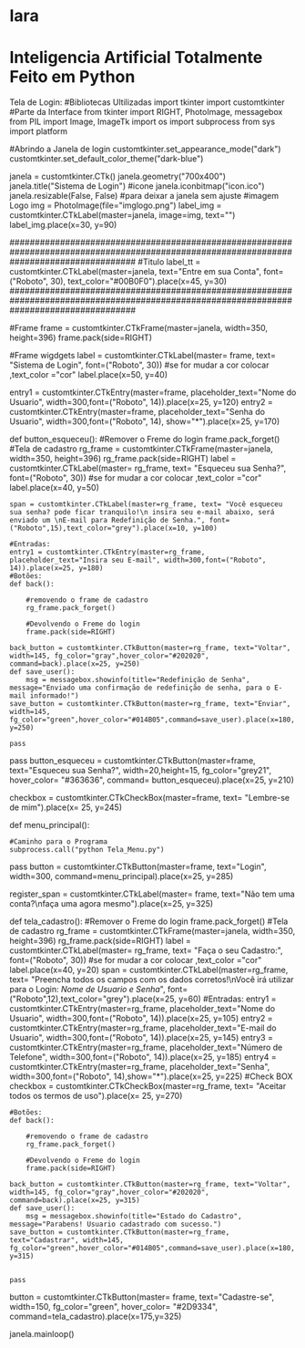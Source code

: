 # Iara
# Inteligencia Artificial Totalmente Feito em Python 
Tela de Login:
#Bibliotecas Ultilizadas
import tkinter
import customtkinter #Parte da Interface
from tkinter import RIGHT, PhotoImage, messagebox
from PIL import Image, ImageTk
import os
import subprocess
from sys import platform

#Abrindo a Janela de login
customtkinter.set_appearance_mode("dark")
customtkinter.set_default_color_theme("dark-blue")

janela = customtkinter.CTk() 
janela.geometry("700x400")
janela.title("Sistema de Login")
#icone 
janela.iconbitmap("icon.ico")
janela.resizable(False, False) #para deixar a janela sem ajuste
#imagem Logo
img = PhotoImage(file="imglogo.png")
label_img = customtkinter.CTkLabel(master=janela, image=img, text="")
label_img.place(x=30, y=90)

#########################################################################################################################################
#Titulo
label_tt = customtkinter.CTkLabel(master=janela, text="Entre em sua Conta", font=("Roboto", 30), text_color="#00B0F0").place(x=45, y=30)
#########################################################################################################################################

#Frame
frame = customtkinter.CTkFrame(master=janela, width=350, height=396)
frame.pack(side=RIGHT)

#Frame wigdgets
label = customtkinter.CTkLabel(master= frame, text= "Sistema de Login", font=("Roboto", 30)) #se for mudar a cor colocar ,text_color ="cor"
label.place(x=50, y=40)

entry1 = customtkinter.CTkEntry(master=frame, placeholder_text="Nome do Usuario", width=300,font=("Roboto", 14)).place(x=25, y=120)
entry2 = customtkinter.CTkEntry(master=frame, placeholder_text="Senha do Usuario", width=300,font=("Roboto", 14), show="*").place(x=25, y=170)

def button_esqueceu():
    #Remover o Freme do login
    frame.pack_forget()
    #Tela de cadastro
    rg_frame = customtkinter.CTkFrame(master=janela, width=350, height=396)
    rg_frame.pack(side=RIGHT)
    label = customtkinter.CTkLabel(master= rg_frame, text= "Esqueceu sua Senha?", font=("Roboto", 30)) #se for mudar a cor colocar ,text_color ="cor"
    label.place(x=40, y=50)

    span = customtkinter.CTkLabel(master=rg_frame, text= "Você esqueceu sua senha? pode ficar tranquilo!\n insira seu e-mail abaixo, será enviado um \nE-mail para Redefinição de Senha.", font=("Roboto",15),text_color="grey").place(x=10, y=100)

    #Entradas:
    entry1 = customtkinter.CTkEntry(master=rg_frame, placeholder_text="Insira seu E-mail", width=300,font=("Roboto", 14)).place(x=25, y=180)
    #Botões:
    def back():

        #removendo o frame de cadastro 
        rg_frame.pack_forget()

        #Devolvendo o Freme do login
        frame.pack(side=RIGHT)

    back_button = customtkinter.CTkButton(master=rg_frame, text="Voltar", width=145, fg_color="gray",hover_color="#202020", command=back).place(x=25, y=250)
    def save_user():
        msg = messagebox.showinfo(title="Redefinição de Senha", message="Enviado uma confirmação de redefinição de senha, para o E-mail informado!")
    save_button = customtkinter.CTkButton(master=rg_frame, text="Enviar", width=145, fg_color="green",hover_color="#014B05",command=save_user).place(x=180, y=250)
    
    pass
pass
button_esqueceu = customtkinter.CTkButton(master=frame, text="Esqueceu sua Senha?", width=20,height=15, fg_color="grey21", hover_color= "#363636", command= button_esqueceu).place(x=25, y=210)

checkbox = customtkinter.CTkCheckBox(master=frame, text= "Lembre-se de mim").place(x= 25, y=245)

def menu_principal():

    #Caminho para o Programa
    subprocess.call("python Tela_Menu.py")
    
pass
button = customtkinter.CTkButton(master=frame, text="Login", width=300, command=menu_principal).place(x=25, y=285)

register_span = customtkinter.CTkLabel(master= frame, text="Não tem uma conta?\nfaça uma agora mesmo").place(x=25, y=325)

def tela_cadastro():
    #Remover o Freme do login
    frame.pack_forget()
    #Tela de cadastro
    rg_frame = customtkinter.CTkFrame(master=janela, width=350, height=396)
    rg_frame.pack(side=RIGHT)
    label = customtkinter.CTkLabel(master= rg_frame, text= "Faça o seu Cadastro:", font=("Roboto", 30)) #se for mudar a cor colocar ,text_color ="cor"
    label.place(x=40, y=20)
    span = customtkinter.CTkLabel(master=rg_frame, text= "Preencha todos os campos com os dados corretos!\nVocê irá utilizar para o Login: *Nome de Usuario e Senha*", font=("Roboto",12),text_color="grey").place(x=25, y=60)
    #Entradas:
    entry1 = customtkinter.CTkEntry(master=rg_frame, placeholder_text="Nome do Usuario", width=300,font=("Roboto", 14)).place(x=25, y=105)
    entry2 = customtkinter.CTkEntry(master=rg_frame, placeholder_text="E-mail do Usuario", width=300,font=("Roboto", 14)).place(x=25, y=145)
    entry3 = customtkinter.CTkEntry(master=rg_frame, placeholder_text="Número de Telefone", width=300,font=("Roboto", 14)).place(x=25, y=185)
    entry4 = customtkinter.CTkEntry(master=rg_frame, placeholder_text="Senha", width=300,font=("Roboto", 14),show="*").place(x=25, y=225)
    #Check BOX
    checkbox = customtkinter.CTkCheckBox(master=rg_frame, text= "Aceitar todos os termos de uso").place(x= 25, y=270)
    
    #Botões:
    def back():

        #removendo o frame de cadastro 
        rg_frame.pack_forget()

        #Devolvendo o Freme do login
        frame.pack(side=RIGHT)

    back_button = customtkinter.CTkButton(master=rg_frame, text="Voltar", width=145, fg_color="gray",hover_color="#202020", command=back).place(x=25, y=315)
    def save_user():
        msg = messagebox.showinfo(title="Estado do Cadastro", message="Parabens! Usuario cadastrado com sucesso.")
    save_button = customtkinter.CTkButton(master=rg_frame, text="Cadastrar", width=145, fg_color="green",hover_color="#014B05",command=save_user).place(x=180, y=315)
    
    
    pass
button = customtkinter.CTkButton(master= frame, text="Cadastre-se", width=150, fg_color="green", hover_color= "#2D9334", command=tela_cadastro).place(x=175,y=325)

janela.mainloop()

